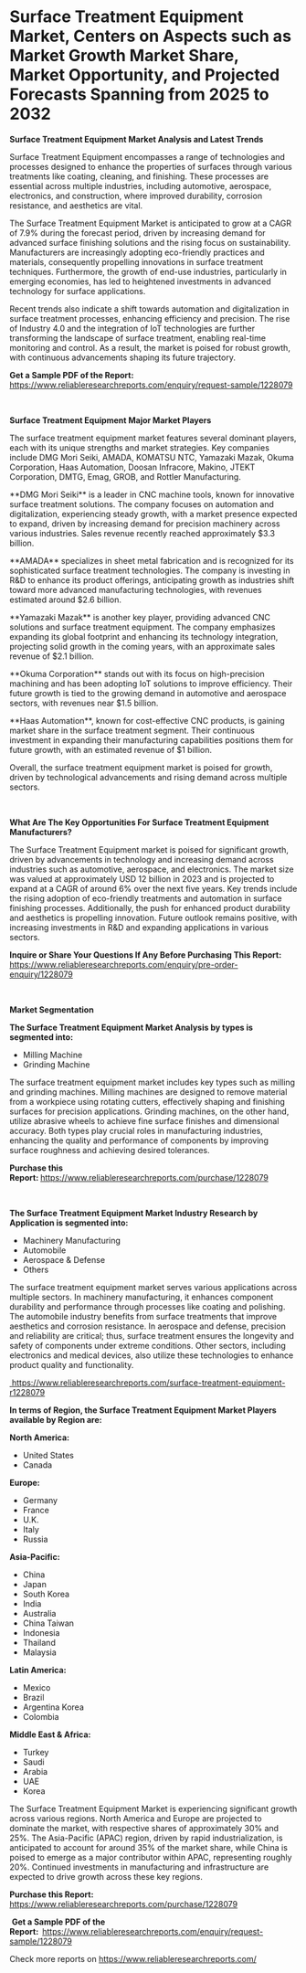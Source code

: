 <p><h1>Surface Treatment Equipment Market, Centers on Aspects such as Market Growth Market Share, Market Opportunity, and Projected Forecasts Spanning from 2025 to 2032</h1></p><p><strong>Surface Treatment Equipment Market Analysis and Latest Trends</strong></p>
<p><p>Surface Treatment Equipment encompasses a range of technologies and processes designed to enhance the properties of surfaces through various treatments like coating, cleaning, and finishing. These processes are essential across multiple industries, including automotive, aerospace, electronics, and construction, where improved durability, corrosion resistance, and aesthetics are vital.</p><p>The Surface Treatment Equipment Market is anticipated to grow at a CAGR of 7.9% during the forecast period, driven by increasing demand for advanced surface finishing solutions and the rising focus on sustainability. Manufacturers are increasingly adopting eco-friendly practices and materials, consequently propelling innovations in surface treatment techniques. Furthermore, the growth of end-use industries, particularly in emerging economies, has led to heightened investments in advanced technology for surface applications. </p><p>Recent trends also indicate a shift towards automation and digitalization in surface treatment processes, enhancing efficiency and precision. The rise of Industry 4.0 and the integration of IoT technologies are further transforming the landscape of surface treatment, enabling real-time monitoring and control. As a result, the market is poised for robust growth, with continuous advancements shaping its future trajectory.</p></p>
<p><strong>Get a Sample PDF of the Report:&nbsp;</strong> <a href="https://www.reliableresearchreports.com/enquiry/request-sample/1228079?utm_campaign=2119&utm_medium=2&utm_source=Github&utm_content=ia&utm_term=22022025&utm_id=surface-treatment-equipment">https://www.reliableresearchreports.com/enquiry/request-sample/1228079</a></p>
<p>&nbsp;</p>
<p><strong>Surface Treatment Equipment Major Market Players</strong></p>
<p><p>The surface treatment equipment market features several dominant players, each with its unique strengths and market strategies. Key companies include DMG Mori Seiki, AMADA, KOMATSU NTC, Yamazaki Mazak, Okuma Corporation, Haas Automation, Doosan Infracore, Makino, JTEKT Corporation, DMTG, Emag, GROB, and Rottler Manufacturing.</p><p>**DMG Mori Seiki** is a leader in CNC machine tools, known for innovative surface treatment solutions. The company focuses on automation and digitalization, experiencing steady growth, with a market presence expected to expand, driven by increasing demand for precision machinery across various industries. Sales revenue recently reached approximately $3.3 billion.</p><p>**AMADA** specializes in sheet metal fabrication and is recognized for its sophisticated surface treatment technologies. The company is investing in R&D to enhance its product offerings, anticipating growth as industries shift toward more advanced manufacturing technologies, with revenues estimated around $2.6 billion.</p><p>**Yamazaki Mazak** is another key player, providing advanced CNC solutions and surface treatment equipment. The company emphasizes expanding its global footprint and enhancing its technology integration, projecting solid growth in the coming years, with an approximate sales revenue of $2.1 billion.</p><p>**Okuma Corporation** stands out with its focus on high-precision machining and has been adopting IoT solutions to improve efficiency. Their future growth is tied to the growing demand in automotive and aerospace sectors, with revenues near $1.5 billion.</p><p>**Haas Automation**, known for cost-effective CNC products, is gaining market share in the surface treatment segment. Their continuous investment in expanding their manufacturing capabilities positions them for future growth, with an estimated revenue of $1 billion.</p><p>Overall, the surface treatment equipment market is poised for growth, driven by technological advancements and rising demand across multiple sectors.</p></p>
<p>&nbsp;</p>
<p><strong>What Are The Key Opportunities For Surface Treatment Equipment Manufacturers?</strong></p>
<p><p>The Surface Treatment Equipment market is poised for significant growth, driven by advancements in technology and increasing demand across industries such as automotive, aerospace, and electronics. The market size was valued at approximately USD 12 billion in 2023 and is projected to expand at a CAGR of around 6% over the next five years. Key trends include the rising adoption of eco-friendly treatments and automation in surface finishing processes. Additionally, the push for enhanced product durability and aesthetics is propelling innovation. Future outlook remains positive, with increasing investments in R&D and expanding applications in various sectors.</p></p>
<p><strong>Inquire or Share Your Questions If Any Before Purchasing This Report:</strong> <a href="https://www.reliableresearchreports.com/enquiry/pre-order-enquiry/1228079?utm_campaign=2119&utm_medium=2&utm_source=Github&utm_content=ia&utm_term=22022025&utm_id=surface-treatment-equipment">https://www.reliableresearchreports.com/enquiry/pre-order-enquiry/1228079</a></p>
<p>&nbsp;</p>
<p><strong>Market Segmentation</strong></p>
<p><strong>The Surface Treatment Equipment Market Analysis by types is segmented into:</strong></p>
<p><ul><li>Milling Machine</li><li>Grinding Machine</li></ul></p>
<p><p>The surface treatment equipment market includes key types such as milling and grinding machines. Milling machines are designed to remove material from a workpiece using rotating cutters, effectively shaping and finishing surfaces for precision applications. Grinding machines, on the other hand, utilize abrasive wheels to achieve fine surface finishes and dimensional accuracy. Both types play crucial roles in manufacturing industries, enhancing the quality and performance of components by improving surface roughness and achieving desired tolerances.</p></p>
<p><strong>Purchase this Report:&nbsp;</strong><a href="https://www.reliableresearchreports.com/purchase/1228079?utm_campaign=2119&utm_medium=2&utm_source=Github&utm_content=ia&utm_term=22022025&utm_id=surface-treatment-equipment">https://www.reliableresearchreports.com/purchase/1228079</a></p>
<p>&nbsp;</p>
<p><strong>The Surface Treatment Equipment Market Industry Research by Application is segmented into:</strong></p>
<p><ul><li>Machinery Manufacturing</li><li>Automobile</li><li>Aerospace & Defense</li><li>Others</li></ul></p>
<p><p>The surface treatment equipment market serves various applications across multiple sectors. In machinery manufacturing, it enhances component durability and performance through processes like coating and polishing. The automobile industry benefits from surface treatments that improve aesthetics and corrosion resistance. In aerospace and defense, precision and reliability are critical; thus, surface treatment ensures the longevity and safety of components under extreme conditions. Other sectors, including electronics and medical devices, also utilize these technologies to enhance product quality and functionality.</p></p>
<p><a href="https://www.reliableresearchreports.com/surface-treatment-equipment-r1228079?utm_campaign=2119&utm_medium=2&utm_source=Github&utm_content=ia&utm_term=22022025&utm_id=surface-treatment-equipment">&nbsp;https://www.reliableresearchreports.com/surface-treatment-equipment-r1228079</a></p>
<p><strong>In terms of Region, the Surface Treatment Equipment Market Players available by Region are:</strong></p>
<p>
    <p> <strong> North America: </strong>
        <ul>
            <li>United States</li>
            <li>Canada</li>
        </ul>
        </p> 
    <p> <strong> Europe: </strong>
        <ul>
            <li>Germany</li>
            <li>France</li>
            <li>U.K.</li>
            <li>Italy</li>
            <li>Russia</li>
        </ul>
        </p> 
    <p> <strong> Asia-Pacific: </strong>
        <ul>
            <li>China</li>
            <li>Japan</li>
            <li>South Korea</li>
            <li>India</li>
            <li>Australia</li>
            <li>China Taiwan</li>
            <li>Indonesia</li>
            <li>Thailand</li>
            <li>Malaysia</li>
        </ul>
        </p> 
    <p> <strong> Latin America: </strong>
        <ul>
            <li>Mexico</li>
            <li>Brazil</li>
            <li>Argentina Korea</li>
            <li>Colombia</li>
        </ul>
        </p> 
    <p> <strong> Middle East & Africa: </strong>
        <ul>
            <li>Turkey</li>
            <li>Saudi</li>
            <li>Arabia</li>
            <li>UAE</li>
            <li>Korea</li>
        </ul>
    </p>
    </p>
<p><p>The Surface Treatment Equipment Market is experiencing significant growth across various regions. North America and Europe are projected to dominate the market, with respective shares of approximately 30% and 25%. The Asia-Pacific (APAC) region, driven by rapid industrialization, is anticipated to account for around 35% of the market share, while China is poised to emerge as a major contributor within APAC, representing roughly 20%. Continued investments in manufacturing and infrastructure are expected to drive growth across these key regions.</p></p>
<p><strong>Purchase this Report: </strong><a href="https://www.reliableresearchreports.com/purchase/1228079?utm_campaign=2119&utm_medium=2&utm_source=Github&utm_content=ia&utm_term=22022025&utm_id=surface-treatment-equipment">https://www.reliableresearchreports.com/purchase/1228079</a></p>
<p>&nbsp;<strong>Get a Sample PDF of the Report:&nbsp;&nbsp;</strong><a href="https://www.reliableresearchreports.com/enquiry/request-sample/1228079?utm_campaign=2119&utm_medium=2&utm_source=Github&utm_content=ia&utm_term=22022025&utm_id=surface-treatment-equipment">https://www.reliableresearchreports.com/enquiry/request-sample/1228079</a></p>
<p><strong></strong></p>
<p>Check more reports on <a href="https://www.reliableresearchreports.com/?utm_campaign=2119&utm_medium=2&utm_source=Github&utm_content=ia&utm_term=22022025&utm_id=surface-treatment-equipment">https://www.reliableresearchreports.com/</a></p>